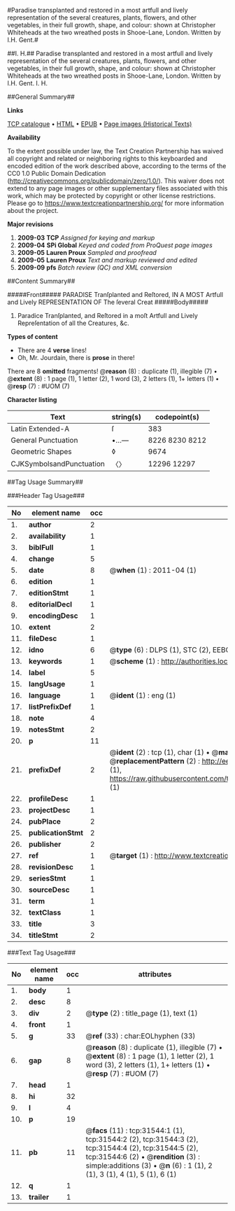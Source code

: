 #Paradise transplanted and restored in a most artfull and lively representation of the several creatures, plants, flowers, and other vegetables, in their full growth, shape, and colour: shown at Christopher Whiteheads at the two wreathed posts in Shooe-Lane, London. Written by I.H. Gent.#

##I. H.##
Paradise transplanted and restored in a most artfull and lively representation of the several creatures, plants, flowers, and other vegetables, in their full growth, shape, and colour: shown at Christopher Whiteheads at the two wreathed posts in Shooe-Lane, London. Written by I.H. Gent.
I. H.

##General Summary##

**Links**

[TCP catalogue](http://www.ota.ox.ac.uk/tcp/)  • 
[HTML](http://tei.it.ox.ac.uk/tcp/Texts-HTML/free/A45/A45372.html)  • 
[EPUB](http://tei.it.ox.ac.uk/tcp/Texts-EPUB/free/A45/A45372.epub) • 
[Page images (Historical Texts)](https://historicaltexts.jisc.ac.uk/eebo-99827130e)

**Availability**

To the extent possible under law, the Text Creation Partnership has waived all copyright and related or neighboring rights to this keyboarded and encoded edition of the work described above, according to the terms of the CC0 1.0 Public Domain Dedication (http://creativecommons.org/publicdomain/zero/1.0/). This waiver does not extend to any page images or other supplementary files associated with this work, which may be protected by copyright or other license restrictions. Please go to https://www.textcreationpartnership.org/ for more information about the project.

**Major revisions**

1. __2009-03__ __TCP__ *Assigned for keying and markup*
1. __2009-04__ __SPi Global__ *Keyed and coded from ProQuest page images*
1. __2009-05__ __Lauren Proux__ *Sampled and proofread*
1. __2009-05__ __Lauren Proux__ *Text and markup reviewed and edited*
1. __2009-09__ __pfs__ *Batch review (QC) and XML conversion*

##Content Summary##

#####Front#####
PARADISE Tranſplanted and Reſtored, IN A MOST Artfull and Lively REPRESENTATION OF The ſeveral Creat
#####Body#####

1. Paradice Tranſplanted, and Reſtored in a moſt Artfull and Lively Repreſentation of all the Creatures, &c.

**Types of content**

  * There are 4 **verse** lines!
  * Oh, Mr. Jourdain, there is **prose** in there!

There are 8 **omitted** fragments! 
 @__reason__ (8) : duplicate (1), illegible (7)  •  @__extent__ (8) : 1 page (1), 1 letter (2), 1 word (3), 2 letters (1), 1+ letters (1)  •  @__resp__ (7) : #UOM (7)

**Character listing**


|Text|string(s)|codepoint(s)|
|---|---|---|
|Latin Extended-A|ſ|383|
|General Punctuation|•…—|8226 8230 8212|
|Geometric Shapes|◊|9674|
|CJKSymbolsandPunctuation|〈〉|12296 12297|

##Tag Usage Summary##

###Header Tag Usage###

|No|element name|occ|attributes|
|---|---|---|---|
|1.|__author__|2||
|2.|__availability__|1||
|3.|__biblFull__|1||
|4.|__change__|5||
|5.|__date__|8| @__when__ (1) : 2011-04 (1)|
|6.|__edition__|1||
|7.|__editionStmt__|1||
|8.|__editorialDecl__|1||
|9.|__encodingDesc__|1||
|10.|__extent__|2||
|11.|__fileDesc__|1||
|12.|__idno__|6| @__type__ (6) : DLPS (1), STC (2), EEBO-CITATION (1), PROQUEST (1), VID (1)|
|13.|__keywords__|1| @__scheme__ (1) : http://authorities.loc.gov/ (1)|
|14.|__label__|5||
|15.|__langUsage__|1||
|16.|__language__|1| @__ident__ (1) : eng (1)|
|17.|__listPrefixDef__|1||
|18.|__note__|4||
|19.|__notesStmt__|2||
|20.|__p__|11||
|21.|__prefixDef__|2| @__ident__ (2) : tcp (1), char (1)  •  @__matchPattern__ (2) : ([0-9\-]+):([0-9IVX]+) (1), (.+) (1)  •  @__replacementPattern__ (2) : http://eebo.chadwyck.com/downloadtiff?vid=$1&page=$2 (1), https://raw.githubusercontent.com/textcreationpartnership/Texts/master/tcpchars.xml#$1 (1)|
|22.|__profileDesc__|1||
|23.|__projectDesc__|1||
|24.|__pubPlace__|2||
|25.|__publicationStmt__|2||
|26.|__publisher__|2||
|27.|__ref__|1| @__target__ (1) : http://www.textcreationpartnership.org/docs/. (1)|
|28.|__revisionDesc__|1||
|29.|__seriesStmt__|1||
|30.|__sourceDesc__|1||
|31.|__term__|1||
|32.|__textClass__|1||
|33.|__title__|3||
|34.|__titleStmt__|2||


###Text Tag Usage###

|No|element name|occ|attributes|
|---|---|---|---|
|1.|__body__|1||
|2.|__desc__|8||
|3.|__div__|2| @__type__ (2) : title_page (1), text (1)|
|4.|__front__|1||
|5.|__g__|33| @__ref__ (33) : char:EOLhyphen (33)|
|6.|__gap__|8| @__reason__ (8) : duplicate (1), illegible (7)  •  @__extent__ (8) : 1 page (1), 1 letter (2), 1 word (3), 2 letters (1), 1+ letters (1)  •  @__resp__ (7) : #UOM (7)|
|7.|__head__|1||
|8.|__hi__|32||
|9.|__l__|4||
|10.|__p__|19||
|11.|__pb__|11| @__facs__ (11) : tcp:31544:1 (1), tcp:31544:2 (2), tcp:31544:3 (2), tcp:31544:4 (2), tcp:31544:5 (2), tcp:31544:6 (2)  •  @__rendition__ (3) : simple:additions (3)  •  @__n__ (6) : 1 (1), 2 (1), 3 (1), 4 (1), 5 (1), 6 (1)|
|12.|__q__|1||
|13.|__trailer__|1||
